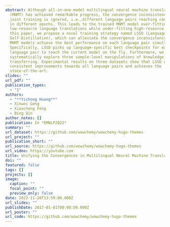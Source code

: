 ```yaml
---
abstract: Although all-in-one-model multilingual neural machine translation
  (MNMT) has achieved remarkable progress, the convergence inconsistency in the
  joint training is ignored, i.e.,different language pairs reaching convergence
  in different epochs. This leads to the trained MNMT model over-fitting
  low-resource language translations while under-fitting high-resource ones. In
  this paper, we propose a novel training strategy named LSSD (LanguageSpecific
  Self-Distillation), which can alleviate the convergence inconsistency and help
  MNMT models achieve the best performance on each language pair simultaneously.
  Specifically, LSSD picks up language-specific best checkpoints for each
  language pair to teach the current model on the fly. Furthermore, we
  systematically explore three sample-level manipulations of knowledge
  transferring. Experimental results on three datasets show that LSSD obtains
  consistent improvements towards all language pairs and achieves the
  state-of-the-art.
slides: ""
url_pdf: ""
publication_types:
  - "1"
authors:
  - "**Yichong Huang**"
  - Xinwei Geng
  - Xiaocheng Feng
  - Bing Qin
author_notes: []
publication: In *EMNLP2022*
summary: ""
url_dataset: https://github.com/wowchemy/wowchemy-hugo-themes
url_project: ""
publication_short: ""
url_source: https://github.com/wowchemy/wowchemy-hugo-themes
url_video: https://youtube.com
title: Unifying the Convergences in Multilingual Neural Machine Translation
doi: ""
featured: false
tags: []
projects: []
image:
  caption: ""
  focal_point: ""
  preview_only: false
date: 2022-11-28T13:59:00.000Z
url_slides: ""
publishDate: 2017-01-01T00:00:00.000Z
url_poster: ""
url_code: https://github.com/wowchemy/wowchemy-hugo-themes
---
```

